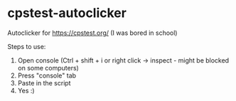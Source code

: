 # cpstest-autoclicker

Autoclicker for https://cpstest.org/ (I was bored in school)

Steps to use:
1. Open console (Ctrl + shift + i or right click -> inspect - might be blocked on some computers)
2. Press "console" tab
3. Paste in the script
4. Yes :)
